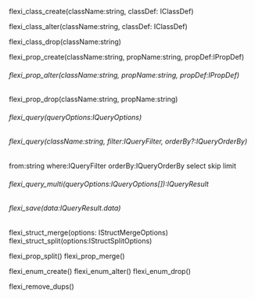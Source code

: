 flexi_class_create(className:string, classDef: IClassDef)

flexi_class_alter(className:string, classDef: IClassDef)

flexi_class_drop(className:string)

flexi_prop_create(className:string, propName:string, propDef:IPropDef)

###### flexi_prop_alter(className:string, propName:string, propDef:IPropDef)

flexi_prop_drop(className:string, propName:string)

###### flexi_query(queryOptions:IQueryOptions)
###### flexi_query(className:string, filter:IQueryFilter, orderBy?:IQueryOrderBy)
from:string
where:IQueryFilter
orderBy:IQueryOrderBy
select
skip
limit


###### flexi_query_multi(queryOptions:IQueryOptions[]):IQueryResult


###### flexi_save(data:IQueryResult.data)

flexi_struct_merge(options: IStructMergeOptions)
flexi_struct_split(options:IStructSplitOptions)

flexi_prop_split()
flexi_prop_merge()

flexi_enum_create()
flexi_enum_alter()
flexi_enum_drop()

flexi_remove_dups()



